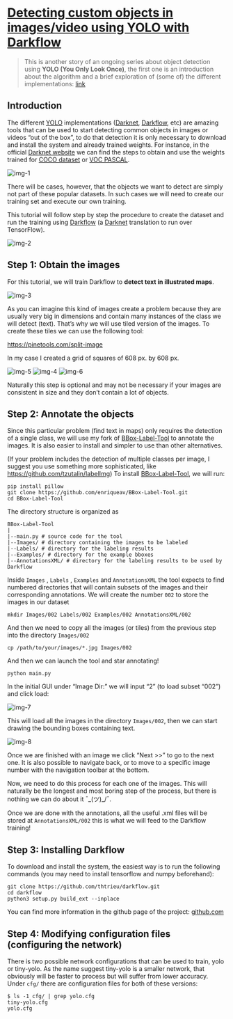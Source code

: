 # [Detecting custom objects in images/video using YOLO with Darkflow][source]

> This is another story of an ongoing series about object detection using **YOLO (You Only Look Once)**, the first one is an introduction about the algorithm and a brief exploration of (some of) the different implementations: [link][2]

## Introduction

The different [YOLO][1] implementations ([Darknet][Darknet], [Darkflow][Darkflow], etc) are amazing tools that can be used to start detecting common objects in images or videos “out of the box”, to do that detection it is only necessary to download and install the system and already trained weights. For instance, in the official [Darknet website][1] we can find the steps to obtain and use the weights trained for [COCO dataset][3] or [VOC PASCAL][4].

![img-1]

There will be cases, however, that the objects we want to detect are simply not part of these popular datasets. In such cases we will need to create our training set and execute our own training.

This tutorial will follow step by step the procedure to create the dataset and run the training using [Darkflow][Darkflow] (a [Darknet][1] translation to run over TensorFlow).

![img-2]

## Step 1: Obtain the images

For this tutorial, we will train Darkflow to **detect text in illustrated maps**.

![img-3]

As you can imagine this kind of images create a problem because they are usually very big in dimensions and contain many instances of the class we will detect (text). That’s why we will use tiled version of the images. To create these tiles we can use the following tool:

https://pinetools.com/split-image

In my case I created a grid of squares of 608 px. by 608 px.

![img-5]
![img-4]
![img-6]

Naturally this step is optional and may not be necessary if your images are consistent in size and they don’t contain a lot of objects.

## Step 2: Annotate the objects

Since this particular problem (find text in maps) only requires the detection of a single class, we will use my fork of [BBox-Label-Tool] to annotate the images. It is also easier to install and simpler to use than other alternatives.

(If your problem includes the detection of multiple classes per image, I suggest you use something more sophisticated, like https://github.com/tzutalin/labelImg)
To install [BBox-Label-Tool], we will run:

```
pip install pillow
git clone https://github.com/enriqueav/BBox-Label-Tool.git
cd BBox-Label-Tool
```

The directory structure is organized as

```
BBox-Label-Tool
|
|--main.py # source code for the tool
|--Images/ # directory containing the images to be labeled
|--Labels/ # directory for the labeling results
|--Examples/ # directory for the example bboxes
|--AnnotationsXML/ # directory for the labeling results to be used by Darkflow
```

Inside `Images` , `Labels` , `Examples` and `AnnotationsXML` the tool expects to find numbered directories that will contain subsets of the images and their corresponding annotations. We will create the number `002` to store the images in our dataset

```
mkdir Images/002 Labels/002 Examples/002 AnnotationsXML/002
```

And then we need to copy all the images (or tiles) from the previous step into the directory `Images/002`

```
cp /path/to/your/images/*.jpg Images/002
```

And then we can launch the tool and star annotating!

```
python main.py
```

In the initial GUI under “Image Dir:” we will input “2” (to load subset “002”) and click load:

![img-7]

This will load all the images in the directory `Images/002`, then we can start drawing the bounding boxes containing text.

![img-8]

Once we are finished with an image we click “Next >>” to go to the next one. It is also possible to navigate back, or to move to a specific image number with the navigation toolbar at the bottom.

Now, we need to do this process for each one of the images. This will naturally be the longest and most boring step of the process, but there is nothing we can do about it ¯\_(ツ)_/¯.

Once we are done with the annotations, all the useful .xml files will be stored at `AnnotationsXML/002` this is what we will feed to the Darkflow training!

## Step 3: Installing Darkflow

To download and install the system, the easiest way is to run the following commands (you may need to install tensorflow and numpy beforehand):

```
git clone https://github.com/thtrieu/darkflow.git
cd darkflow
python3 setup.py build_ext --inplace
```

You can find more information in the github page of the project: [github.com][Darkflow]

## Step 4: Modifying configuration files (configuring the network)

There is two possible network configurations that can be used to train, yolo or tiny-yolo. As the name suggest tiny-yolo is a smaller network, that obviously will be faster to process but will suffer from lower accuracy. Under `cfg/` there are configuration files for both of these versions:

```
$ ls -1 cfg/ | grep yolo.cfg
tiny-yolo.cfg
yolo.cfg
```

[source]: https://medium.com/coinmonks/detecting-custom-objects-in-images-video-using-yolo-with-darkflow-1ff119fa002f
[1]: https://pjreddie.com/darknet/yolo/
[2]: https://medium.com/@monocasero/object-detection-with-yolo-implementations-and-how-to-use-them-5da928356035
[3]: http://cocodataset.org/#home
[4]: http://host.robots.ox.ac.uk/pascal/VOC/
[Darknet]: https://pjreddie.com/darknet/
[Darkflow]: https://github.com/thtrieu/darkflow
[BBox-Label-Tool]: https://github.com/enriqueav/BBox-Label-Tool


[img-1]: img/1_0sW72yu16QEPEqkGW3iRFw.png "You can download the weights and start detecting horses 🐎"
[img-2]: img/1_25YT3gx25x5z5qOkVHIEgg.png "Real example of a trained YOLO network to detect text in maps"
[img-3]: img/1_DxXWi3PrFo03U0tqi7MeBQ.jpeg "Property of Kyoto City Tourism Office"
[img-4]: img/1_e5XNsrIrtasReC-jWiInSg.jpeg "Some instances of the resultant tiles"
[img-5]:img/1_4kDM2vUbylgIAklMcQHkvQ.jpeg
[img-6]:img/1_jbkmUo8LKK9wNYUKl7yaXQ.jpeg
[img-7]: img/1_A50qUpI90g3euj_8Kgj32Q.png
[img-8]: img/1_dwytIYHTOqvSmu3ek54-tQ.png
[img-9]: img/1_RLODdaCUjb2palQDRa1m7Q.png
